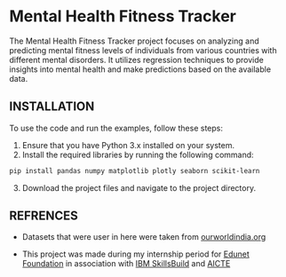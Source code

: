 # Mental Health Fitness Tracker
The Mental Health Fitness Tracker project focuses on analyzing and predicting mental fitness levels of individuals from various countries with different mental disorders. It utilizes regression techniques to provide insights into mental health and make predictions based on the available data.


## INSTALLATION

To use the code and run the examples, follow these steps:

1. Ensure that you have Python 3.x installed on your system.
2. Install the required libraries by running the following command:

```bash
pip install pandas numpy matplotlib plotly seaborn scikit-learn 
```
    
3. Download the project files and navigate to the project directory.
   

## REFRENCES
- Datasets that were user in here were taken from [ourworldindia.org](https://ourworldindata.org/grapher/mental-and-substance-use-as-share-of-disease)

- This project was made during my internship period for [Edunet Foundation](https://edunetfoundation.org) in association with [IBM SkillsBuild](https://skillsbuild.org) and [AICTE](https://internship.aicte-india.org)
